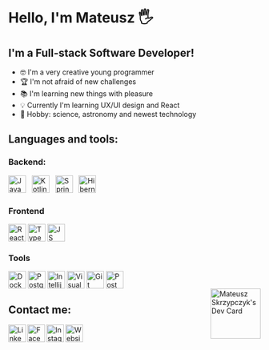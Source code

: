 <h1>Hello, I'm Mateusz 🖐</h1>
<div align="left">
    <h2>I'm a Full-stack Software Developer!</h2>
    <ul>
        <li>🤓 I'm a very creative young programmer</li>
        <li>🏆 I'm not afraid of new challenges</li>
        <li>📚 I'm learning new things with pleasure</li>
        <li>💡 Currently I'm learning UX/UI design and React</li>
        <li>🚀 Hobby: science, astronomy and newest technology</li>
    </ul>
    <h2>Languages and tools:</h2>
    <h3>Backend:</h3>
    <div>
        <img alt="Java" width="35px" src="https://cdn.freebiesupply.com/logos/large/2x/java-14-logo-png-transparent.png" />
        &nbsp;
        <img alt="Kotlin" width="35px" src="https://upload.wikimedia.org/wikipedia/commons/thumb/0/06/Kotlin_Icon.svg/1200px-Kotlin_Icon.svg.png" />
        &nbsp;
        <img alt="Spring" width="35px" src="https://cdn.worldvectorlogo.com/logos/spring-3.svg" />
        &nbsp;
        <img alt="Hibernate" width="35px" src="https://cdn.worldvectorlogo.com/logos/hibernate.svg" />
    </div>
    <h3>Frontend</h3>
    <div style="display:flex">
    <img alt="React" width="35px" src="https://upload.wikimedia.org/wikipedia/commons/thumb/4/47/React.svg/1200px-React.svg.png"/>
    &nbsp;
    <img alt="TypeScript" width="35px" src="https://cdn.iconscout.com/icon/free/png-256/typescript-1174965.png"/>
    &nbsp;
    <img alt="JS" width="35px" src="https://upload.wikimedia.org/wikipedia/commons/thumb/9/99/Unofficial_JavaScript_logo_2.svg/1024px-Unofficial_JavaScript_logo_2.svg.png" />
    </div>
    <h3>Tools</h3>
    <div style="display:flex">
    <img alt="Docker" width="35px" src="https://icon-library.com/images/social_media_social_media_logo_docker-512.png"/>
    &nbsp;
    <img alt="PostgreSQL" width="35px" src="https://cdn.iconscout.com/icon/free/png-512/postgresql-226047.png" />
    &nbsp;
    <img alt="Intellij" width="35px" src="https://images-wixmp-ed30a86b8c4ca887773594c2.wixmp.com/f/9b5e7dcc-db45-4acb-8078-4f1e40191fe1/dbfye6x-ee5cf816-da93-4428-8cc6-e388e0b45136.png?token=eyJ0eXAiOiJKV1QiLCJhbGciOiJIUzI1NiJ9.eyJzdWIiOiJ1cm46YXBwOiIsImlzcyI6InVybjphcHA6Iiwib2JqIjpbW3sicGF0aCI6IlwvZlwvOWI1ZTdkY2MtZGI0NS00YWNiLTgwNzgtNGYxZTQwMTkxZmUxXC9kYmZ5ZTZ4LWVlNWNmODE2LWRhOTMtNDQyOC04Y2M2LWUzODhlMGI0NTEzNi5wbmcifV1dLCJhdWQiOlsidXJuOnNlcnZpY2U6ZmlsZS5kb3dubG9hZCJdfQ._0zGB33NIE1jhC583GLDwygXr5jsMVwfCaEtBWtWNt0" />
    &nbsp;
    <img alt="Visual Studio Code" width="35px" src="https://cdn.worldvectorlogo.com/logos/visual-studio-code-1.svg" />
    &nbsp;
    <img alt="Git" width="35px" src="https://upload.wikimedia.org/wikipedia/commons/thumb/3/3f/Git_icon.svg/768px-Git_icon.svg.png"/>
    &nbsp;
    <img alt="Postman" width="35px" src="https://user-images.githubusercontent.com/7853266/44114706-9c72dd08-9fd1-11e8-8d9d-6d9d651c75ad.png" />
    </div>
    <a href="https://app.daily.dev/Fellway">
        <img align="right" src="https://api.daily.dev/devcards/e4e6ae60c15f4dbe93e43ace71e3c45d.png?r=giq" width="100" alt="Mateusz Skrzypczyk's Dev Card"/>
    </a>
</div>
<h2>Contact me:</h2>
<a href="https://www.linkedin.com/in/mateusz-skrzypczyk/">
<img align="left" alt="LinkedIn" width="35px" src="https://cdn.freebiesupply.com/logos/large/2x/linkedin-icon-logo-png-transparent.png" />
</a>
&nbsp;
<a href="https://www.facebook.com/mateusz.skrzypczyk.9">
<img align="left" alt="Facebook" width="35px" src="https://www.edigitalagency.com.au/wp-content/uploads/Facebook-logo-blue-circle-large-transparent-png.png" />
</a>
&nbsp;
<a href="https://www.instagram.com/_matt.dev">
<img align="left" alt="Instagram" width="35px" src="https://upload.wikimedia.org/wikipedia/commons/thumb/e/e7/Instagram_logo_2016.svg/768px-Instagram_logo_2016.svg.png" />
</a>

<a href="https://www.mskrzypczyk.dev">
<img align="left" alt="Website" width="35px" src="https://www.freeiconspng.com/thumbs/website-icon/website-icon-11.png" />
</a>

